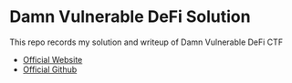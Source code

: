 # Damn Vulnerable DeFi Solution

This repo records my solution and writeup of Damn Vulnerable DeFi CTF
- [Official Website](https://www.damnvulnerabledefi.xyz)
- [Official Github](https://github.com/theredguild/damn-vulnerable-defi/tree/v4.1.0)
